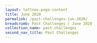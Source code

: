 ```yaml
---
layout: leftnav-page-content
title: June 2020
permalink: /past-challenges-jun-2020/
breadcrumb: Past Challenges / June 2020
collection_name: past-challenges
second_nav_title: Past Challenges
---
```

